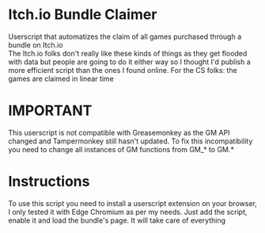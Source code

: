 # Itch.io Bundle Claimer
Userscript that automatizes the claim of all games purchased through a bundle on Itch.io <br>
The Itch.io folks don't really like these kinds of things as they get flooded with data but people are going to do it either way so I thought I'd publish a more efficient script than the ones I found online. For the CS folks: the games are claimed in linear time

# IMPORTANT
This userscript is not compatible with Greasemonkey as the GM API changed and Tampermonkey still hasn't updated. To fix this incompatibility you need to change all instances of GM functions from GM_* to GM.*

# Instructions
To use this script you need to install a userscript extension on your browser, I only tested it with Edge Chromium as per my needs. Just add the script, enable it and load the bundle's page. It will take care of everything
